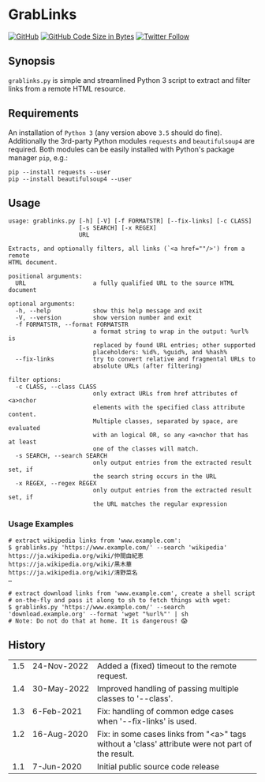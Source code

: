 # GrabLinks

[![GitHub](https://img.shields.io/github/license/the-real-tokai/grablinks?color=green&label=License&style=flat)](https://github.com/the-real-tokai/grablinks/blob/master/LICENSE)
[![GitHub Code Size in Bytes](https://img.shields.io/github/languages/code-size/the-real-tokai/grablinks?label=Code%20Size&style=flat)](https://github.com/the-real-tokai/grablinks/)
[![Twitter Follow](https://img.shields.io/twitter/follow/binaryriot?color=blue&label=Follow%20%40binaryriot&style=flat)](https://twitter.com/binaryriot)

## Synopsis

`grablinks.py` is simple and streamlined Python 3 script to extract and filter links from a remote HTML resource.

## Requirements

An installation of `Python 3` (any version above `3.5` should do fine). Additionally the 3rd-party Python modules `requests`
and `beautifulsoup4` are required. Both modules can be easily installed with Python's package manager `pip`, e.g.:

``` shell
pip --install requests --user
pip --install beautifulsoup4 --user
```

## Usage

```
usage: grablinks.py [-h] [-V] [-f FORMATSTR] [--fix-links] [-c CLASS]
                    [-s SEARCH] [-x REGEX]
                    URL

Extracts, and optionally filters, all links (`<a href=""/>') from a remote
HTML document.

positional arguments:
  URL                   a fully qualified URL to the source HTML document

optional arguments:
  -h, --help            show this help message and exit
  -V, --version         show version number and exit
  -f FORMATSTR, --format FORMATSTR
                        a format string to wrap in the output: %url% is
                        replaced by found URL entries; other supported
                        placeholders: %id%, %guid%, and %hash%
  --fix-links           try to convert relative and fragmental URLs to
                        absolute URLs (after filtering)

filter options:
  -c CLASS, --class CLASS
                        only extract URLs from href attributes of <a>nchor
                        elements with the specified class attribute content.
                        Multiple classes, separated by space, are evaluated
                        with an logical OR, so any <a>nchor that has at least
                        one of the classes will match.
  -s SEARCH, --search SEARCH
                        only output entries from the extracted result set, if
                        the search string occurs in the URL
  -x REGEX, --regex REGEX
                        only output entries from the extracted result set, if
                        the URL matches the regular expression
```

### Usage Examples

``` shell
# extract wikipedia links from 'www.example.com':
$ grablinks.py 'https://www.example.com/' --search 'wikipedia'
https://ja.wikipedia.org/wiki/仲間由紀恵
https://ja.wikipedia.org/wiki/黒木華
https://ja.wikipedia.org/wiki/清野菜名
…
```

``` shell
# extract download links from 'www.example.com', create a shell script
# on-the-fly and pass it along to sh to fetch things with wget:
$ grablinks.py 'https://www.example.com/' --search 'download.example.org' --format 'wget "%url%"' | sh
# Note: Do not do that at home. It is dangerous! 😱
```

## History

<table>
    <tr>
        <td valign=top>1.5</td>
        <td valign=top nowrap>24-Nov-2022</td>
        <td>Added a (fixed) timeout to the remote request.</td>
    </tr>
    <tr>
        <td valign=top>1.4</td>
        <td valign=top nowrap>30-May-2022</td>
        <td>Improved handling of passing multiple classes to '--class'.</td>
    </tr>
    <tr>
        <td valign=top>1.3</td>
        <td valign=top nowrap>6-Feb-2021</td>
        <td>Fix: handling of common edge cases when '--fix-links' is used.</td>
    </tr>
    <tr>
        <td valign=top>1.2</td>
        <td valign=top nowrap>16-Aug-2020</td>
        <td>Fix: in some cases links from "&lt;a&gt;" tags without a 'class' attribute were not part of the result.</td>
    </tr>
    <tr>
        <td valign=top>1.1</td>
        <td valign=top nowrap>7-Jun-2020</td>
        <td>Initial public source code release</td>
    </tr>
</table>
